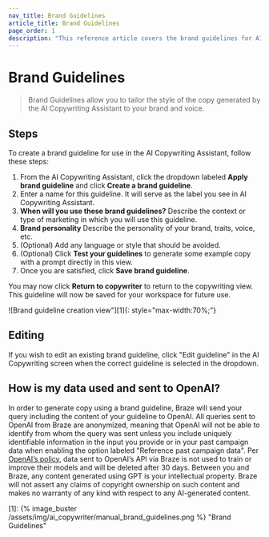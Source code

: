 ```yaml
---
nav_title: Brand Guidelines 
article_title: Brand Guidelines
page_order: 1
description: "This reference article covers the brand guidelines for AI Copywriting Assistant, a feature that allows you to tailor the style of the copy generated by the AI Copywriting Assistant to your brand voice and style."
---
```


# Brand Guidelines

> Brand Guidelines allow you to tailor the style of the copy generated by the AI Copywriting Assistant to your brand and voice.

## Steps

To create a brand guideline for use in the AI Copywriting Assistant, follow these steps:

1. From the AI Copywriting Assistant, click the dropdown labeled **Apply brand guideline** and click **Create a brand guideline**.
2. Enter a name for this guideline. It will serve as the label you see in AI Copywriting Assistant.
3. **When will you use these brand guidelines?** Describe the context or type of marketing in which you will use this guideline.
4. **Brand personality** Describe the personality of your brand, traits, voice, etc.
5. (Optional) Add any language or style that should be avoided.
6. (Optional) Click **Test your guidelines** to generate some example copy with a prompt directly in this view.
7. Once you are satisfied, click **Save brand guideline**.

You may now click **Return to copywriter** to return to the copywriting view. This guideline will now be saved for your workspace for future use.

![Brand guideline creation view"][1]{: style="max-width:70%;"}

## Editing

If you wish to edit an existing brand guideline, click "Edit guideline" in the AI Copywriting screen when the correct guideline is selected in the dropdown.

## How is my data used and sent to OpenAI?

In order to generate copy using a brand guideline, Braze will send your query including the content of your guideline to OpenAI. All queries sent to OpenAI from Braze are anonymized, meaning that OpenAI will not be able to identify from whom the query was sent unless you include uniquely identifiable information in the input you provide or in your past campaign data when enabling the option labeled "Reference past campaign data". Per [OpenAI’s policy](https://openai.com/policies/api-data-usage-policies), data sent to OpenAI’s API via Braze is not used to train or improve their models and will be deleted after 30 days. Between you and Braze, any content generated using GPT is your intellectual property. Braze will not assert any claims of copyright ownership on such content and makes no warranty of any kind with respect to any AI-generated content.


[1]: {% image_buster /assets/img/ai_copywriter/manual_brand_guidelines.png %} "Brand Guidelines"
